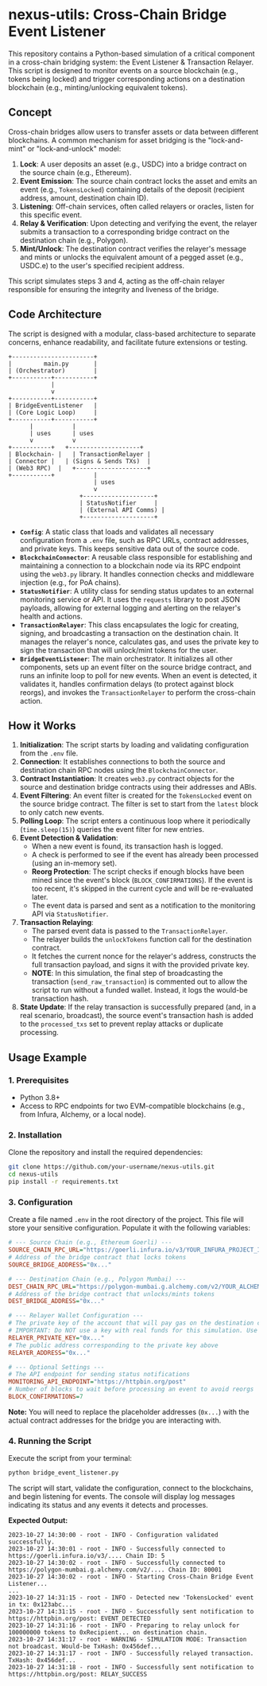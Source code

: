 # nexus-utils: Cross-Chain Bridge Event Listener

This repository contains a Python-based simulation of a critical component in a cross-chain bridging system: the Event Listener & Transaction Relayer. This script is designed to monitor events on a source blockchain (e.g., tokens being locked) and trigger corresponding actions on a destination blockchain (e.g., minting/unlocking equivalent tokens).

## Concept

Cross-chain bridges allow users to transfer assets or data between different blockchains. A common mechanism for asset bridging is the "lock-and-mint" or "lock-and-unlock" model:

1.  **Lock**: A user deposits an asset (e.g., USDC) into a bridge contract on the source chain (e.g., Ethereum).
2.  **Event Emission**: The source chain contract locks the asset and emits an event (e.g., `TokensLocked`) containing details of the deposit (recipient address, amount, destination chain ID).
3.  **Listening**: Off-chain services, often called relayers or oracles, listen for this specific event.
4.  **Relay & Verification**: Upon detecting and verifying the event, the relayer submits a transaction to a corresponding bridge contract on the destination chain (e.g., Polygon).
5.  **Mint/Unlock**: The destination contract verifies the relayer's message and mints or unlocks the equivalent amount of a pegged asset (e.g., USDC.e) to the user's specified recipient address.

This script simulates steps 3 and 4, acting as the off-chain relayer responsible for ensuring the integrity and liveness of the bridge.

## Code Architecture

The script is designed with a modular, class-based architecture to separate concerns, enhance readability, and facilitate future extensions or testing.

```
+-----------------------+
|         main.py       |
| (Orchestrator)        |
+-----------+-----------+
            |
            v
+-----------+-----------+
| BridgeEventListener   |
| (Core Logic Loop)     |
+-----------+-----------+
      |           |
      | uses      | uses
      v           v
+-----------+   +--------------------+
| Blockchain- |   | TransactionRelayer |
| Connector |   | (Signs & Sends TXs)  |
| (Web3 RPC)  |   +--------------------+
+-----------+           |
                        | uses
                        v
                    +--------------------+
                    | StatusNotifier     |
                    | (External API Comms) |
                    +--------------------+
```

*   **`Config`**: A static class that loads and validates all necessary configuration from a `.env` file, such as RPC URLs, contract addresses, and private keys. This keeps sensitive data out of the source code.
*   **`BlockchainConnector`**: A reusable class responsible for establishing and maintaining a connection to a blockchain node via its RPC endpoint using the `web3.py` library. It handles connection checks and middleware injection (e.g., for PoA chains).
*   **`StatusNotifier`**: A utility class for sending status updates to an external monitoring service or API. It uses the `requests` library to post JSON payloads, allowing for external logging and alerting on the relayer's health and actions.
*   **`TransactionRelayer`**: This class encapsulates the logic for creating, signing, and broadcasting a transaction on the destination chain. It manages the relayer's nonce, calculates gas, and uses the private key to sign the transaction that will unlock/mint tokens for the user.
*   **`BridgeEventListener`**: The main orchestrator. It initializes all other components, sets up an event filter on the source bridge contract, and runs an infinite loop to poll for new events. When an event is detected, it validates it, handles confirmation delays (to protect against block reorgs), and invokes the `TransactionRelayer` to perform the cross-chain action.

## How it Works

1.  **Initialization**: The script starts by loading and validating configuration from the `.env` file.
2.  **Connection**: It establishes connections to both the source and destination chain RPC nodes using the `BlockchainConnector`.
3.  **Contract Instantiation**: It creates `web3.py` contract objects for the source and destination bridge contracts using their addresses and ABIs.
4.  **Event Filtering**: An event filter is created for the `TokensLocked` event on the source bridge contract. The filter is set to start from the `latest` block to only catch new events.
5.  **Polling Loop**: The script enters a continuous loop where it periodically (`time.sleep(15)`) queries the event filter for new entries.
6.  **Event Detection & Validation**:
    *   When a new event is found, its transaction hash is logged.
    *   A check is performed to see if the event has already been processed (using an in-memory set).
    *   **Reorg Protection**: The script checks if enough blocks have been mined since the event's block (`BLOCK_CONFIRMATIONS`). If the event is too recent, it's skipped in the current cycle and will be re-evaluated later.
    *   The event data is parsed and sent as a notification to the monitoring API via `StatusNotifier`.
7.  **Transaction Relaying**:
    *   The parsed event data is passed to the `TransactionRelayer`.
    *   The relayer builds the `unlockTokens` function call for the destination contract.
    *   It fetches the current nonce for the relayer's address, constructs the full transaction payload, and signs it with the provided private key.
    *   **NOTE**: In this simulation, the final step of broadcasting the transaction (`send_raw_transaction`) is commented out to allow the script to run without a funded wallet. Instead, it logs the would-be transaction hash.
8.  **State Update**: If the relay transaction is successfully prepared (and, in a real scenario, broadcast), the source event's transaction hash is added to the `processed_txs` set to prevent replay attacks or duplicate processing.

## Usage Example

### 1. Prerequisites

*   Python 3.8+
*   Access to RPC endpoints for two EVM-compatible blockchains (e.g., from Infura, Alchemy, or a local node).

### 2. Installation

Clone the repository and install the required dependencies:

```bash
git clone https://github.com/your-username/nexus-utils.git
cd nexus-utils
pip install -r requirements.txt
```

### 3. Configuration

Create a file named `.env` in the root directory of the project. This file will store your sensitive configuration. Populate it with the following variables:

```ini
# --- Source Chain (e.g., Ethereum Goerli) ---
SOURCE_CHAIN_RPC_URL="https://goerli.infura.io/v3/YOUR_INFURA_PROJECT_ID"
# Address of the bridge contract that locks tokens
SOURCE_BRIDGE_ADDRESS="0x..."

# --- Destination Chain (e.g., Polygon Mumbai) ---
DEST_CHAIN_RPC_URL="https://polygon-mumbai.g.alchemy.com/v2/YOUR_ALCHEMY_API_KEY"
# Address of the bridge contract that unlocks/mints tokens
DEST_BRIDGE_ADDRESS="0x..."

# --- Relayer Wallet Configuration ---
# The private key of the account that will pay gas on the destination chain
# IMPORTANT: Do NOT use a key with real funds for this simulation. Use a fresh testnet account.
RELAYER_PRIVATE_KEY="0x..."
# The public address corresponding to the private key above
RELAYER_ADDRESS="0x..."

# --- Optional Settings ---
# The API endpoint for sending status notifications
MONITORING_API_ENDPOINT="https://httpbin.org/post"
# Number of blocks to wait before processing an event to avoid reorgs
BLOCK_CONFIRMATIONS=7
```

**Note:** You will need to replace the placeholder addresses (`0x...`) with the actual contract addresses for the bridge you are interacting with.

### 4. Running the Script

Execute the script from your terminal:

```bash
python bridge_event_listener.py
```

The script will start, validate the configuration, connect to the blockchains, and begin listening for events. The console will display log messages indicating its status and any events it detects and processes.

**Expected Output:**

```
2023-10-27 14:30:00 - root - INFO - Configuration validated successfully.
2023-10-27 14:30:01 - root - INFO - Successfully connected to https://goerli.infura.io/v3/.... Chain ID: 5
2023-10-27 14:30:02 - root - INFO - Successfully connected to https://polygon-mumbai.g.alchemy.com/v2/.... Chain ID: 80001
2023-10-27 14:30:02 - root - INFO - Starting Cross-Chain Bridge Event Listener...
...
2023-10-27 14:31:15 - root - INFO - Detected new 'TokensLocked' event in tx: 0x123abc...
2023-10-27 14:31:15 - root - INFO - Successfully sent notification to https://httpbin.org/post: EVENT_DETECTED
2023-10-27 14:31:16 - root - INFO - Preparing to relay unlock for 100000000 tokens to 0xRecipient... on destination chain.
2023-10-27 14:31:17 - root - WARNING - SIMULATION MODE: Transaction not broadcast. Would-be TxHash: 0x456def...
2023-10-27 14:31:17 - root - INFO - Successfully relayed transaction. TxHash: 0x456def...
2023-10-27 14:31:18 - root - INFO - Successfully sent notification to https://httpbin.org/post: RELAY_SUCCESS
```
